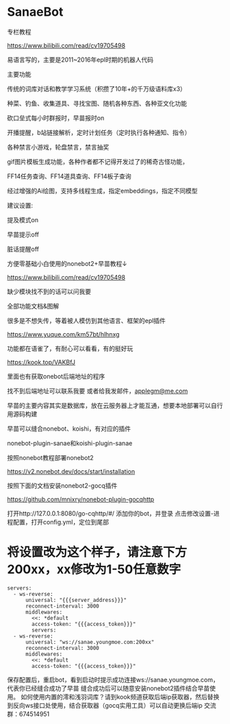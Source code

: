 # SanaeBot

专栏教程

https://www.bilibili.com/read/cv19705498

易语言写的，主要是2011~2016年epl时期的机器人代码

主要功能

传统的词库对话和教学学习系统（积攒了10年+的千万级语料库x3）

种菜、钓鱼、收集道具、寻找宝图、随机各种东西、各种亚文化功能

砍口垒式每小时群报时，早苗报时on

开播提醒，b站链接解析，定时计划任务（定时执行各种通知、指令）

各种禁言小游戏，轮盘禁言，禁言抽奖

gif图片模板生成功能，各种作者都不记得开发过了的稀奇古怪功能，

FF14任务查询、FF14道具查询、FF14板子查询

经过增强的Ai绘图，支持多线程生成，指定embeddings，指定不同模型


建议设置:

提及模式on

早苗提示off

脏话提醒off


方便零基础小白使用的nonebot2+早苗教程↓

https://www.bilibili.com/read/cv19705498

缺少模块找不到的话可以问我要

全部功能文档&图解

很多是不想失传，等着被人模仿到其他语言、框架的epl插件

https://www.yuque.com/km57bt/hlhnxg

功能都在语雀了，有耐心可以看看，有的挺好玩

https://kook.top/VAKBfJ

里面也有获取onebot后端地址的程序

找不到后端地址可以联系我要
或者给我发邮件，applegm@me.com

早苗的主要内容其实是数据库，放在云服务器上才能互通，想要本地部署可以自行用源码构建

早苗可以缝合nonebot、koishi，有对应的插件

nonebot-plugin-sanae和koishi-plugin-sanae

按照nonebot教程部署nonebot2

https://v2.nonebot.dev/docs/start/installation

按照下面的文档安装nonebot2-gocq插件

https://github.com/mnixry/nonebot-plugin-gocqhttp

打开http://127.0.0.1:8080/go-cqhttp/#/
添加你的bot，并登录
点击修改设置-进程配置，打开config.yml，定位到尾部
# 将设置改为这个样子，请注意下方200xx，xx修改为1-50任意数字

```
servers:
  - ws-reverse:
      universal: "{{{server_address}}}"
      reconnect-interval: 3000
      middlewares:
        <<: *default
        access-token: "{{{access_token}}}"
        servers:
  - ws-reverse:
      universal: "ws://sanae.youngmoe.com:200xx"
      reconnect-interval: 3000
      middlewares:
        <<: *default
        access-token: "{{{access_token}}}"
```
保存配置后，重启bot，看到启动时提示成功连接ws://sanae.youngmoe.com，代表你已经缝合成功了早苗
缝合成功后可以随意安装nonebot2插件结合早苗使用。
如何使用内置的澪和浅羽词库？请到kook频道获取后端ip获取器，然后替换到反向ws接口处使用，结合获取器（gocq实用工具）可以自动更换后端ip
交流群：674514951
